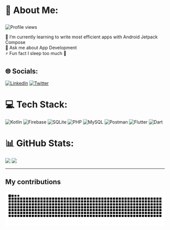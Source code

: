 # 💫 About Me: <p align="end">
  <img src="https://komarev.com/ghpvc/?username=inehalbabu&color=dc143c&style=for-the-badge" alt="Profile views">
</p>
🌱 I’m currently learning to write most efficient apps with Android Jetpack Compose<br>💬 Ask me about App Development<br>⚡ Fun fact I sleep too much 🥱


## 🌐 Socials:
[![LinkedIn](https://img.shields.io/badge/LinkedIn-%230077B5.svg?logo=linkedin&logoColor=white)](https://linkedin.com/in/md-sohail-/) [![Twitter](https://img.shields.io/badge/Twitter-%231DA1F2.svg?logo=Twitter&logoColor=white)](https://twitter.com/mdsohaildev) 

# 💻 Tech Stack:
![Kotlin](https://img.shields.io/badge/kotlin-%237F52FF.svg?style=for-the-badge&logo=kotlin&logoColor=white) ![Firebase](https://img.shields.io/badge/Firebase-039BE5?style=for-the-badge&logo=Firebase&logoColor=white) ![SQLite](https://img.shields.io/badge/sqlite-%2307405e.svg?style=for-the-badge&logo=sqlite&logoColor=white) ![PHP](https://img.shields.io/badge/php-%23777BB4.svg?style=for-the-badge&logo=php&logoColor=white) ![MySQL](https://img.shields.io/badge/mysql-%2300000f.svg?style=for-the-badge&logo=mysql&logoColor=white) ![Postman](https://img.shields.io/badge/Postman-FF6C37?style=for-the-badge&logo=postman&logoColor=white) ![Flutter](https://img.shields.io/badge/Flutter-%2302569B.svg?style=for-the-badge&logo=Flutter&logoColor=white) ![Dart](https://img.shields.io/badge/dart-%230175C2.svg?style=for-the-badge&logo=dart&logoColor=white) 
# 📊 GitHub Stats:
![](https://github-readme-streak-stats.herokuapp.com/?user=kanchasohail&theme=react&hide_border=false)
![](https://github-readme-stats.vercel.app/api/top-langs/?username=kanchasohail&theme=react&hide_border=false&include_all_commits=false&count_private=false&layout=compact)<br/>





---
## My contributions
<picture>
  <source media="(prefers-color-scheme: dark)" srcset="https://raw.githubusercontent.com/kanchasohail/kanchasohail/output/github-contribution-grid-snake-dark.svg">
  <source media="(prefers-color-scheme: light)" srcset="https://raw.githubusercontent.com/kanchasohail/kanchasohail/output/github-contribution-grid-snake.svg">
  <img alt="github contribution grid snake animation" src="https://raw.githubusercontent.com/kanchasohail/kanchasohail/output/github-contribution-grid-snake.svg">
</picture>
